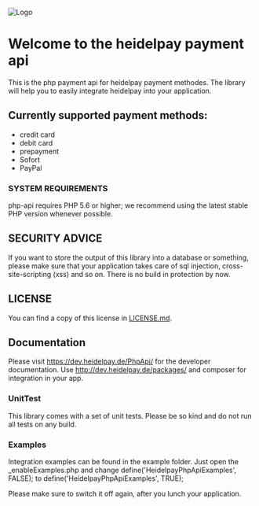 ![Logo](https://dev.heidelpay.de/devHeidelpay_400_180.jpg)

# Welcome to the heidelpay payment api

This is the php payment api for heidelpay payment methodes. The library will help you to easily integrate heidelpay into your application.


## Currently supported payment methods:

* credit card
* debit card
* prepayment
* Sofort
* PayPal


### SYSTEM REQUIREMENTS

php-api requires PHP 5.6 or higher; we recommend using the
latest stable PHP version whenever possible.

## SECURITY ADVICE
If you want to store the output of this library into a database or something, please make sure that your
application takes care of sql injection, cross-site-scripting (xss) and so on. There is no build in protection
by now.

## LICENSE

You can find a copy of this license in [LICENSE.md](LICENSE.md).

## Documentation

Please visit https://dev.heidelpay.de/PhpApi/ for the developer documentation.
Use http://dev.heidelpay.de/packages/ and composer for integration in your app.


### UnitTest

This library comes with a set of unit tests. Please be so kind and do not run all tests on any build.  

### Examples

Integration examples can be found in the example folder. Just open the
_enableExamples.php and change
define('HeidelpayPhpApiExamples', FALSE);
to
define('HeidelpayPhpApiExamples', TRUE);

Please make sure to switch it off again, after you lunch your application.


